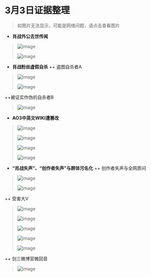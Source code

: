# 3月3日证据整理
>如图片无法显示，可能是网络问题，请点击查看图片
+ **肖战外公去世传闻**
> ![image](https://github.com/Feb27HistoryMoment/XiaoZhanGate/blob/master/evidence0303/1.JPG)
>
> ![image](https://github.com/Feb27HistoryMoment/XiaoZhanGate/blob/master/evidence0303/1.1.JPG)

+ **肖战粉丝虚假自杀**
++ 盗图自杀者A
> ![image](https://github.com/Feb27HistoryMoment/XiaoZhanGate/blob/master/evidence0303/2.JPG)
>
> ![image](https://github.com/Feb27HistoryMoment/XiaoZhanGate/blob/master/evidence0303/4.PNG)

++被证实作伪的自杀者B
> ![image](https://github.com/Feb27HistoryMoment/XiaoZhanGate/blob/master/evidence0303/5.JPG)

+ **AO3中英文WIKI遭篡改**
> ![image](https://github.com/Feb27HistoryMoment/XiaoZhanGate/blob/master/evidence0303/6.PNG)
>
> ![image](https://github.com/Feb27HistoryMoment/XiaoZhanGate/blob/master/evidence0303/7.PNG)
>
> ![image](https://github.com/Feb27HistoryMoment/XiaoZhanGate/blob/master/evidence0303/8.PNG)
>
> ![image](https://github.com/Feb27HistoryMoment/XiaoZhanGate/blob/master/evidence0303/9.PNG)

+ **“肖战失声”、“创作者失声”与群体污名化**
++ 创作者失声与全网质问
> ![image](https://github.com/Feb27HistoryMoment/XiaoZhanGate/blob/master/evidence0303/10.PNG)
>
> ![image](https://github.com/Feb27HistoryMoment/XiaoZhanGate/blob/master/evidence0303/11.JPG)

++ 受害大V
> ![image](https://github.com/Feb27HistoryMoment/XiaoZhanGate/blob/master/evidence0303/12.JPG)
>
> ![image](https://github.com/Feb27HistoryMoment/XiaoZhanGate/blob/master/evidence0303/12.1.JPG)
>
> ![image](https://github.com/Feb27HistoryMoment/XiaoZhanGate/blob/master/evidence0303/13.JPG)
>
> ![image](https://github.com/Feb27HistoryMoment/XiaoZhanGate/blob/master/evidence0303/13.5.JPG)
>
> ![image](https://github.com/Feb27HistoryMoment/XiaoZhanGate/blob/master/evidence0303/13.8.JPG)

++ 剑三微博官微回音
> ![image](https://github.com/Feb27HistoryMoment/XiaoZhanGate/blob/master/evidence0303/14.PNG)

